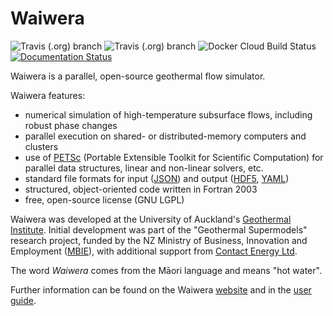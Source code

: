 Waiwera
=======

![Travis (.org) branch](https://img.shields.io/travis/waiwera/waiwera/master?label=build%3Amaster) ![Travis (.org) branch](https://img.shields.io/travis/waiwera/waiwera/testing?label=build%3Atesting) ![Docker Cloud Build Status](https://img.shields.io/docker/cloud/build/waiwera/waiwera) [![Documentation Status](https://readthedocs.org/projects/waiwera/badge/?version=latest)](https://waiwera.readthedocs.io/en/latest/?badge=latest)

Waiwera is a parallel, open-source geothermal flow simulator.

Waiwera features:

- numerical simulation of high-temperature subsurface flows, including robust phase changes
- parallel execution on shared- or distributed-memory computers and clusters
- use of [PETSc](https://www.mcs.anl.gov/petsc/) (Portable Extensible Toolkit for Scientific Computation) for parallel data structures, linear and non-linear solvers, etc.
- standard file formats for input ([JSON](http://www.json.org)) and output ([HDF5](https://portal.hdfgroup.org/display/HDF5/HDF5), [YAML](http://www.yaml.org/about.html))
- structured, object-oriented code written in Fortran 2003
- free, open-source license (GNU LGPL)

Waiwera was developed at the University of Auckland's [Geothermal Institute](http://www.geothermal.auckland.ac.nz/). Initial development was part of the "Geothermal Supermodels" research project, funded by the NZ Ministry of Business, Innovation and Employment ([MBIE](https://www.mbie.govt.nz/)), with additional support from [Contact Energy Ltd](https://contact.co.nz/).

The word *Waiwera* comes from the Māori language and means "hot water".

Further information can be found on the Waiwera [website](https://waiwera.github.io/) and in the [user guide](https://waiwera.readthedocs.io/).
